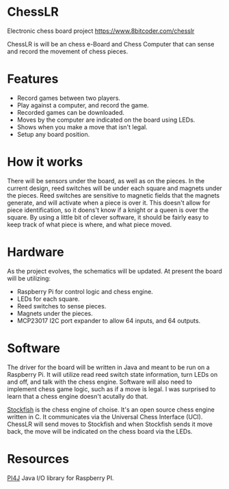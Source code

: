 # ChessLR
Electronic chess board project <https://www.8bitcoder.com/chesslr>

ChessLR is will be an chess e-Board and Chess Computer that can sense and record the movement of chess pieces. 

# Features

- Record games between two players.
- Play against a computer, and record the game.
- Recorded games can be downloaded. 
- Moves by the computer are indicated on the board using LEDs.
- Shows when you make a move that isn't legal.
- Setup any board position.
 

# How it works
There will be sensors under the board, as well as on the pieces. In the current design, reed switches will be under each square and magnets under the pieces. Reed switches are sensitive to magnetic fields that the magnets generate, and will activate when a piece is over it. This doesn't allow for piece identification, so it doens't know if a knight or a queen is over the square. By using a little bit of clever software, it should be fairly easy to keep track of what piece is where, and what piece moved. 

# Hardware
As the project evolves, the schematics will be updated. At present the board will be utilizing:

- Raspberry Pi for control logic and chess engine.
- LEDs for each square.
- Reed switches to sense pieces.
- Magnets under the pieces.
- MCP23017 I2C port expander to allow 64 inputs, and 64 outputs.

# Software
The driver for the board will be written in Java and meant to be run on a Raspberry Pi. It will utilize read reed switch state information, turn LEDs on and off, and talk with the chess engine. Software will also need to implement chess game logic, such as if a move is legal. I was surprised to learn that a chess engine doesn't acutally do that.

[Stockfish](https://stockfishchess.org) is the chess engine of choise. It's an open source chess engine written in C. It communicates via the Universal Chess Interface (UCI). ChessLR will send moves to Stockfish and when Stockfish sends it move back, the move will be indicated on the chess board via the LEDs.


# Resources
[PI4J](https://pi4j.com/1.2/index.html) Java I/O library for Raspberry PI.

